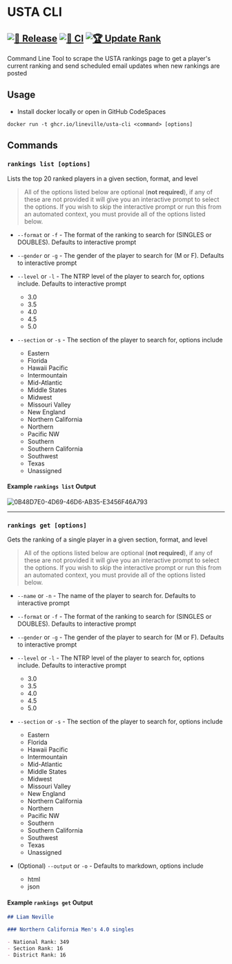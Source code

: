 # USTA CLI

## [![🚀 Release](https://github.com/lineville/usta-cli/actions/workflows/release.yml/badge.svg)](https://github.com/lineville/usta-cli/actions/workflows/release.yml) [![🧪 CI](https://github.com/lineville/usta-cli/actions/workflows/ci.yml/badge.svg)](https://github.com/lineville/usta-cli/actions/workflows/ci.yml) [![🏆 Update Rank](https://github.com/lineville/usta-cli/actions/workflows/update_rank.yml/badge.svg)](https://github.com/lineville/usta-cli/actions/workflows/update_rank.yml)

Command Line Tool to scrape the USTA rankings page to get a player's current ranking and send scheduled email updates when new rankings are posted

## Usage

- Install docker locally or open in GitHub CodeSpaces

```console
docker run -t ghcr.io/lineville/usta-cli <command> [options]
```

## Commands

### `rankings list [options]`

Lists the top 20 ranked players in a given section, format, and level

> All of the options listed below are optional (**not required**), if any of these are not provided it will give you an interactive prompt to select the options. If you wish to skip the interactive prompt or run this from an automated context, you must provide all of the options listed below.

- `--format` or `-f` - The format of the ranking to search for (SINGLES or DOUBLES). Defaults to interactive prompt
- `--gender` or `-g` - The gender of the player to search for (M or F). Defaults to interactive prompt
- `--level` or `-l` - The NTRP level of the player to search for, options include. Defaults to interactive prompt

  - 3.0
  - 3.5
  - 4.0
  - 4.5
  - 5.0

- `--section` or `-s` - The section of the player to search for, options include

  - Eastern
  - Florida
  - Hawaii Pacific
  - Intermountain
  - Mid-Atlantic
  - Middle States
  - Midwest
  - Missouri Valley
  - New England
  - Northern California
  - Northern
  - Pacific NW
  - Southern
  - Southern California
  - Southwest
  - Texas
  - Unassigned

#### Example `rankings list` Output

![0B48D7E0-4D69-46D6-AB35-E3456F46A793](https://user-images.githubusercontent.com/25349044/215961392-42bc161d-9342-4e8c-a727-72b86db979bf.jpeg)

---

### `rankings get [options]`

Gets the ranking of a single player in a given section, format, and level

> All of the options listed below are optional (**not required**), if any of these are not provided it will give you an interactive prompt to select the options. If you wish to skip the interactive prompt or run this from an automated context, you must provide all of the options listed below.

- `--name` or `-n` - The name of the player to search for. Defaults to interactive prompt
- `--format` or `-f` - The format of the ranking to search for (SINGLES or DOUBLES). Defaults to interactive prompt
- `--gender` or `-g` - The gender of the player to search for (M or F). Defaults to interactive prompt
- `--level` or `-l` - The NTRP level of the player to search for, options include. Defaults to interactive prompt

  - 3.0
  - 3.5
  - 4.0
  - 4.5
  - 5.0

- `--section` or `-s` - The section of the player to search for, options include

  - Eastern
  - Florida
  - Hawaii Pacific
  - Intermountain
  - Mid-Atlantic
  - Middle States
  - Midwest
  - Missouri Valley
  - New England
  - Northern California
  - Northern
  - Pacific NW
  - Southern
  - Southern California
  - Southwest
  - Texas
  - Unassigned

- (Optional) `--output` or `-o` - Defaults to markdown, options include
  - html
  - json

#### Example `rankings get` Output

```markdown
## Liam Neville

### Northern California Men's 4.0 singles

- National Rank: 349
- Section Rank: 16
- District Rank: 16
```
